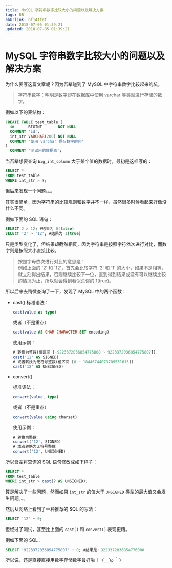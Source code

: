```yaml
---
title: MySQL 字符串数字比较大小的问题以及解决方案
tags: DB
abbrlink: bf141fef
date: 2018-07-05 01:39:21
updated: 2018-07-05 01:39:21
---
```


# MySQL 字符串数字比较大小的问题以及解决方案

为什么要写这篇文章呢？因为吾辈碰到了 MySQL 中字符串数字比较起来的坑。

> 字符串数字：明明是数字却在数据库中使用 varchar 等类型进行存储的数字。

例如以下的表结构：

```sql
CREATE TABLE test_table (
  id      BIGINT       NOT NULL
  COMMENT 'id',
  int_str VARCHAR(200) NOT NULL
  COMMENT '使用 varchar 保存数字的列'
)
  COMMENT '测试用的数据表';
```

当吾辈想要查询 `big_int_column` 大于某个值的数据时，最初是这样写的：

```sql
SELECT *
FROM test_table
WHERE int_str > ?;
```

但后来发现一个问题。。。

其实很简单，因为字符串的比较规则和数字并不一样，虽然很多时候看起来好像没什么不同。

例如下面的 SQL 语句：

```sql
SELECT 2 > 12; #结果为 0(false)
SELECT '2' > '12'; #结果为 1(true)
```

只是类型变化了，但结果却截然相反，因为字符串是按照字符依次进行对比，而数字则是按照大小直接比较。

> 按照字母依次进行对比的意思是：  
> 例如上面的 '2' 和 '12'，首先会比较字符 '2' 和 '1' 的大小，如果不是相等，就立刻得出结果，否则继续比较下一位，直到得到结果或没有可以继续比较的情况为止，所以就会得到看似荒谬的 1(true)。

所以后来去稍微查询了一下，发现了 MySQL 中的两个函数：

- cast()
  标准语法：

  ```sql
  cast(value as type)
  ```

  或者（不是重点）

  ```sql
  cast(value AS CHAR CHARACTER SET encoding)
  ```

  使用示例：

  ```sql
  # 转换为整数(值区间 [-9223372036854775808 ~ 9223372036854775807])
  cast('12' AS SIGNED)
  # 或者转换为无符号整数(值区间 [0 ~ 18446744073709551615])
  cast('12' AS UNSIGNED)
  ```

- convert()

  标准语法：

  ```sql
  convert(value, type)
  ```

  或者（不是重点）

  ```sql
  convert(value using charset)
  ```

  使用示例：

  ```sql
  # 转换为整数
  convert('12', SIGNED)
  # 或者转换为无符号整数
  convert('12', UNSIGNED)
  ```

所以吾辈将查询的 SQL 语句修改成如下样子：

```sql
SELECT *
FROM test_table
WHERE int_str > cast(? AS UNSIGNED);
```

算是解决了一些问题，然而如果 `int_str` 的值大于 `UNSIGNED` 类型的最大值又会发生问题。。。

然后从网络上看到了一种推荐的 SQL 的写法：

```sql
SELECT '12' + 0;
```

但经过了测试，甚至比上面的 `cast()` 和 `convert()` 表现更糟。

例如下面的 SQL：

```sql
SELECT '9223372036854775807' + 0; #结果是：9223372036854776000
```

所以说，还是直接直接用数字存储数字最好啦！（＿´ω ｀）
